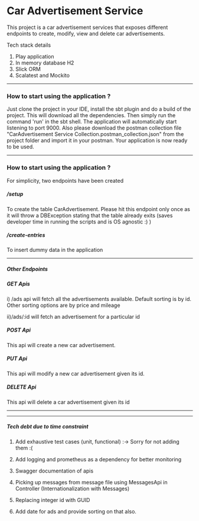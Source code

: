 # Car Advertisement Service #

This project is a car advertisement services that exposes different endpoints to create, modify, view and delete car advertisements. 

Tech stack details 
1) Play application
2) In memory database H2
3) Slick ORM
4) Scalatest and Mockito
----------
### How to start using the application ?
Just clone the project in your IDE, install the sbt plugin and do a build of the project. This will download all the dependencies. Then simply run the command 'run' in the sbt shell. The application will automatically start listening to port 9000. Also please download the postman collection file "CarAdvertisement Service Collection.postman_collection.json"  from the project folder and import it in your postman. Your application is now ready to be used.

----------
### How to start using the application ?

For simplicity, two endpoints have been created
##### /setup #### 
To create the table CarAdvertisement. Please hit this endpoint only once as it will throw a DBException stating that the table already exits (saves developer time in running the scripts and is OS agnostic :) ) 
 
##### /create-entries
To insert dummy data in the application

----------
##### Other Endpoints

 ##### GET Apis
i) /ads api will fetch all the advertisements available. Default sorting is by id. Other sorting options are by price and mileage

ii)/ads/:id will fetch an advertisement for a particular id 

 ##### POST Api
 This api will create a new car advertisement.
 
 
 ##### PUT Api
 This api will modify a new car advertisement given its id.
 
 ##### DELETE Api
 This api will delete a car advertisement given its id
 
 ----------
 ----------
 ##### Tech debt due to time constraint
 
 1) Add exhaustive test cases (unit, functional) :-> Sorry for not adding them :(
  
 2) Add logging and prometheus as a dependency for better monitoring
 
 3) Swagger documentation of apis
 
 4) Picking up messages from message file using MessagesApi in Controller (Internationalization with Messages)
 
 5) Replacing integer id with GUID
 
 6) Add date for ads and provide sorting on that also.
